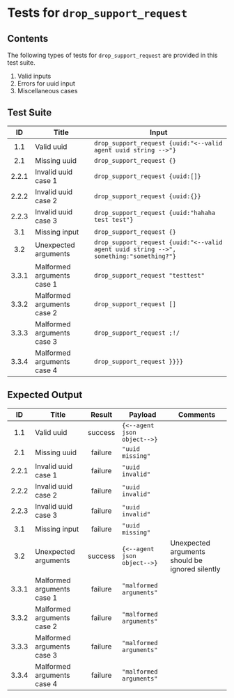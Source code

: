 # Tests for `drop_support_request`

## Contents
The following types of tests for `drop_support_request` are provided in this test suite.
  1. Valid inputs
  2. Errors for uuid input
  3. Miscellaneous cases

## Test Suite
| ID    | Title                      | Input                                                                                   |
| :---: | -------------------------- | --------------------------------------------------------------------------------------- |
| 1.1   | Valid uuid                 | `drop_support_request {uuid:"<--valid agent uuid string -->"}`                          |
| 2.1   | Missing uuid               | `drop_support_request {}`                                                               |
| 2.2.1 | Invalid uuid case 1        | `drop_support_request {uuid:[]}`                                                        |
| 2.2.2 | Invalid uuid case 2        | `drop_support_request {uuid:{}}`                                                        |
| 2.2.3 | Invalid uuid case 3        | `drop_support_request {uuid:"hahaha test test"}`                                        |
| 3.1   | Missing input              | `drop_support_request {}`                                                               |
| 3.2   | Unexpected arguments       | `drop_support_request {uuid:"<--valid agent uuid string -->", something:"something?"}`  |
| 3.3.1 | Malformed arguments case 1 | `drop_support_request "testtest"`                                                       |
| 3.3.2 | Malformed arguments case 2 | `drop_support_request []`                                                               |
| 3.3.3 | Malformed arguments case 3 | `drop_support_request ;!/`                                                              |
| 3.3.4 | Malformed arguments case 4 | `drop_support_request }}}}`                                                             |

## Expected Output
| ID    | Title                      | Result  | Payload                     | Comments                                        |
| :---: | -------------------------- | :-----: | --------------------------- | ----------------------------------------------- |
| 1.1   | Valid uuid                 | success | `{<--agent json object-->}` |                                                 |
| 2.1   | Missing uuid               | failure | `"uuid missing"`            |                                                 |
| 2.2.1 | Invalid uuid case 1        | failure | `"uuid invalid"`            |                                                 |
| 2.2.2 | Invalid uuid case 2        | failure | `"uuid invalid"`            |                                                 |
| 2.2.3 | Invalid uuid case 3        | failure | `"uuid invalid"`            |                                                 |
| 3.1   | Missing input              | failure | `"uuid missing"`            |                                                 |
| 3.2   | Unexpected arguments       | success | `{<--agent json object-->}` | Unexpected arguments should be ignored silently |
| 3.3.1 | Malformed arguments case 1 | failure | `"malformed arguments"`     |                                                 |
| 3.3.2 | Malformed arguments case 2 | failure | `"malformed arguments"`     |                                                 |
| 3.3.3 | Malformed arguments case 3 | failure | `"malformed arguments"`     |                                                 |
| 3.3.4 | Malformed arguments case 4 | failure | `"malformed arguments"`     |                                                 |
